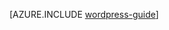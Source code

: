 [AZURE.INCLUDE [wordpress-guide](../../includes/guide-to-building-wordpress-on-app-service-web-apps.md)]
